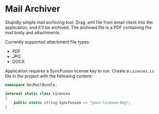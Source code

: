 Mail Archiver
=============
Stupidly simple mail archiving tool. Drag .eml file from email client into the application, and it'll be archived. The
archived file is a PDF containing the mail body and attachments.

Currently supported attachment file types:
- PDF
- JPG
- DOCX

Application requires a SyncFusion license key to run. Create a `Licenses.cs` file in the project with the following content:
```csharp
namespace DecMailBundle;

internal static class Licences
{
    public static string SyncFusion => "your-license-key";
}
```